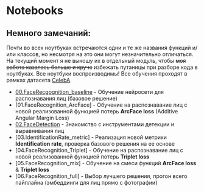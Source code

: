 # Notebooks

## Немного замечаний: 
Почти во всех ноутбуках встречаются одни и те же названия функций и/или классов, но несмотря на это они могут незначительно отличаться. На текущий момент я не выношу их в отдельный модуль, чтобы ~~моя работа казалась больше и круче~~ избежать путаницы при разборе кода в ноутбуках.
Все ноутбуки воспроизводимы!
Все обучения проходят в рамках датасета [CelebA](https://mmlab.ie.cuhk.edu.hk/projects/CelebA.html).

- [00.FaceRecgognition_baseline](./00.FaceRecgognition_baseline.ipynb) - Обучение нейросети для распознавания лиц (базовое решение)
- [01.FaceRecognition_ArcFace] - Обучение на распознавание лиц с новой реализованной функцией потерь **ArcFace loss**  (Additive Angular Margin Loss)
- [02.FaceDetection](./02.FaceDetection.ipynb) - Знакомство с инструментами детекции и выравнивания лиц
- [03.IdentificationRate_metric] - Реализация новой метрики **Identification rate**, проверка базового решения на ее основе
- [04.FaceRecognition_Triplet] - Обучение на распознавание лиц с новой реализованной функцией потерь **Triplet loss**
- [05.FaceRecognition_mix] - Обучение на смеси функций **ArcFace loss** & **Triplet loss**
- [06.FaceRecognition_full] - Выбор лучшего решения, прогон всего пайплайна (эмбеддинги для лиц прямо с фотографии)